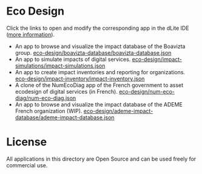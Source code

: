 
# Eco Design

Click the links to open and modify the corresponding app in the dLite IDE ([more information](../README.md#getting-started)).

- An app to browse and visualize the impact database of the Boavizta group. [eco-design/boavizta-database/boavizta-database.json](https://platform.dlite.io/?src=https://raw.githubusercontent.com/cincheo/dlite/main/eco-design/boavizta-database/boavizta-database.json)
- An app to simulate impacts of digital services. [eco-design/impact-simulations/impact-simulations.json](https://platform.dlite.io/?src=https://raw.githubusercontent.com/cincheo/dlite/main/eco-design/impact-simulations/impact-simulations.json)
- An app to create impact inventories and reporting for organizations. [eco-design/impact-inventory/impact-inventory.json](https://platform.dlite.io/?src=https://raw.githubusercontent.com/cincheo/dlite/main/eco-design/impact-inventory/impact-inventory.json)
- A clone of the NumEcoDiag app of the French government to asset ecodesign of digital services (in French). [eco-design/num-eco-diag/num-eco-diag.json](https://platform.dlite.io/?src=https://raw.githubusercontent.com/cincheo/dlite/main/eco-design/num-eco-diag/num-eco-diag.json)
- An app to browse and visualize the impact database of the ADEME French organization (WIP). [eco-design/ademe-impact-database/ademe-impact-database.json](https://platform.dlite.io/?src=https://raw.githubusercontent.com/cincheo/dlite/main/eco-design/ademe-impact-database/ademe-impact-database.json)

# License

All applications in this directory are Open Source and can be used freely for commercial use.
